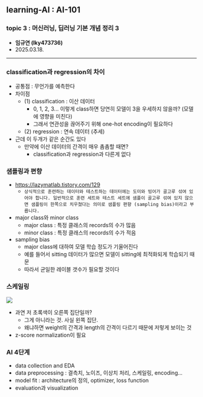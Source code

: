 ## learning-AI : AI-101
### topic 3 : 머신러닝, 딥러닝 기본 개념 정리 3

- **임규연 (lky473736)**
- 2025.03.18. 

------

### classification과 regression의 차이
- 공통점 : 무언가를 예측한다
- 차이점
	- (1) classification : 이산 데이터
		-  0, 1, 2, 3... 이렇게 class하면 당연히 모델이 3을 우세하지 않을까? (모델에 영향을 미친다)
		- 그래서 연관성을 끊어주기 위해 one-hot encoding이 필요하다
	- (2) regression : 연속 데이터 (추세)
- 근데 이 두개가 같은 순간도 있다 
	- 만약에 이산 데이터의 간격이 매우 촘촘할 때면? 
		- classification과 regression과 다른게 없다

### 샘플링과 편향
- https://lazymatlab.tistory.com/129
	- `상식적으로 훈련하는 데이터와 테스트하는 데이터에는 도미와 빙어가 골고루 섞여 있어야 합니다. 일반적으로 훈련 세트와 테스트 세트에 샘플이 골고루 섞여 있지 않으면 샘플링이 한쪽으로 치우쳤다는 의미로 샘플링 편향 (sampling bias)이라고 부릅니다. `
- major class와 minor class
	- major class : 특정 클래스의 records의 수가 많음
	- minor class : 특정 클래스의 records의 수가 적음
- sampling bias
	- major class에 대하여 모델 학습 정도가 기울어진다
	- 예를 들어서 sitting 데이터가 많으면 모델이 sitting에 최적화되게 학습되기 때문
	- 따라서 균일한 레이블 갯수가 필요할 것이다

### 스케일링
<img src="https://blog.kakaocdn.net/dn/d3YdaH/btrGXgnfXjF/tyARmyWADktlBUWiTQ8Oak/img.png">

- 과연 저 초록색이 오른쪽 집단일까?
	- 그게 아니라는 것. 사실 왼쪽 집단.
	- 왜냐하면 weight의 간격과 length의 간격이 다르기 때문에 저렇게 보이는 것
- z-score normalization이 필요

### AI 4단계
- data collection and EDA
- data preprocessing : 결측치, 노이즈, 이상치 처리, 스케일링, encoding...
- model fit : architecture의 정의, optimizer, loss function
- evaluation과 visualization